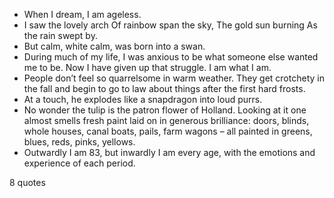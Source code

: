  - When I dream, I am ageless.
 - I saw the lovely arch Of rainbow span the sky, The gold sun burning As the rain swept by.
 - But calm, white calm, was born into a swan.
 - During much of my life, I was anxious to be what someone else wanted me to be. Now I have given up that struggle. I am what I am.
 - People don’t feel so quarrelsome in warm weather. They get crotchety in the fall and begin to go to law about things after the first hard frosts.
 - At a touch, he explodes like a snapdragon into loud purrs.
 - No wonder the tulip is the patron flower of Holland. Looking at it one almost smells fresh paint laid on in generous brilliance: doors, blinds, whole houses, canal boats, pails, farm wagons – all painted in greens, blues, reds, pinks, yellows.
 - Outwardly I am 83, but inwardly I am every age, with the emotions and experience of each period.

8 quotes